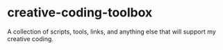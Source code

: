 # creative-coding-toolbox

A collection of scripts, tools, links, and anything else that will support my creative coding.

